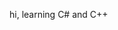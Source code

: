hi, learning C# and C++

<!---
FishyF0n101/FishyF0n101 is a ✨ special ✨ repository because its `README.md` (this file) appears on your GitHub profile.
You can click the Preview link to take a look at your changes.
--->
